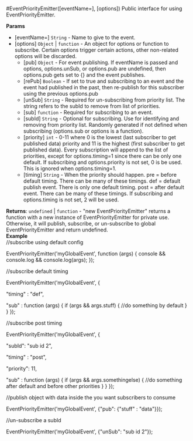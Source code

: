 <a name="EventPriorityEmitter"></a>
#EventPriorityEmitter([eventName=], [options])
Public interface for using EventPriorityEmitter.

**Params**

- \[eventName=\] `String` - Name to give to the event.  
- \[options\] `Object` | `function` - An object for options or function to subscribe. Certain options                                               trigger certain actions, other non-related options will be discarded.  
  - \[pub\] `Object` - For event publishing. If eventName is passed                                               and options, options.unSub, or options.pub are undefined,                                               then options.pub gets set to {} and the event publishes.  
  - \[rePub\] `Boolean` - If set to true and subscribing to an event and the event had                                               published in the past, then re-publish for this subscriber                                               using the previous options.pub  
  - \[unSub\] `String` - Required for un-subscribing from priority list.                                               The string refers to the subId to remove from list of priorities.  
  - \[sub\] `function` - Required for subscribing to an event.  
  - \[subId\] `String` - Optional for subscribing. Use for identifying and removing                                               from priority list. Randomly generated if not defined when                                               subscribing (options.sub or options is a function).  
  - \[priority\] `int` - 0-11 where 0 is the lowest (last subscriber to get published data) priority                                                and 11 is the highest (first subscriber to get published data).                                                Every subscription will append to the list of priorities,                                                except for options.timing=1 since there can be only one default.                                               If subscribing and options.priority is not set, 0 is be used.                                                This is ignored when options.timing=1.  
  - \[timing\] `String` - When the priority should happen.                                               pre = before default timing. There can be many of these timings.                                               def = default publish event. There is only one default timing.                                               post = after default event. There can be many of these timings.                                               If subscribing and options.timing is not set, 2 will be used.  

**Returns**: `undefined` | `function` - "new EventPriorityEmitter" returns a function with a new                                               instance of EventPriorityEmitter for private use.                                               Otherwise, it will publish, subscribe, or un-subscribe to                                               global EventPriorityEmitter and return undefined.  
**Example**  
//subscribe using default configEventPriorityEmitter('myGlobalEvent', function (args) { console && console.log && console.log(args); });//subscribe default timingEventPriorityEmitter('myGlobalEvent', { "timing" : "def", "sub" : function (args) {     if (args && args.stuff) {         //do something by default     } }});//subscribe post timingEventPriorityEmitter('myGlobalEvent', { "subId": "sub id 2", "timing" : "post", "priority": 11, "sub" : function (args) {     if (args && args.somethingelse) {         //do something after default and before other priorities     } }});//publish object with data inside the you want subscribers to consumeEventPriorityEmitter('myGlobalEvent', {"pub": {"stuff" : "data"}});//un-subscribe a subIdEventPriorityEmitter('myGlobalEvent', {"unSub": "sub id 2"}); 

